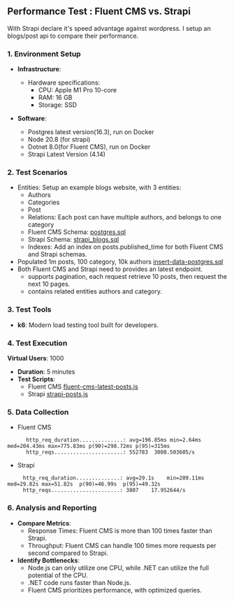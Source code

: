 ## Performance Test : Fluent CMS vs. Strapi

With Strapi declare it's speed advantage against wordpress. I setup 
an blogs/post api to compare their performance.

### 1. **Environment Setup**

- **Infrastructure**:
    - Hardware specifications:
        - CPU: Apple M1 Pro 10-core
        - RAM: 16 GB
        - Storage: SSD

- **Software**:
    - Postgres latest version(16.3), run on Docker
    - Node 20.8 (for strapi)
    - Dotnet 8.0(for Fluent CMS), run on Docker
    - Strapi Latest Version (4.14)

### 2. **Test Scenarios**
- Entities: Setup an example blogs website, with 3 entities:
  - Authors
  - Categories
  - Post 
  - Relations: Each post can have multiple authors, and belongs to one category
  - Fluent CMS Schema: [postgres.sql](..%2F..%2Fexamples%2Fexample-schema%2Fpostgres.sql)
  - Strapi Schema: [strapi_blogs.sql](..%2F..%2Fexamples%2Fexample-schema%2Fstrapi_blogs.sql)
  - Indexes: Add an index on posts.published_time for both Fluent CMS and Strapi schemas.
- Populated 1m posts, 100 category, 10k authors [insert-data-postgres.sql](..%2F..%2Fexamples%2Fexample-schema%2Finsert-data-postgres.sql)
- Both Fluent CMS and Strapi need to provides an latest endpoint.
  - supports pagination, each request retrieve 10 posts, then request the next 10 pages.
  - contains related entities authors and category.

### 3. **Test Tools**
- **k6**: Modern load testing tool built for developers.
### 4. **Test Execution**
**Virtual Users**: 1000
- **Duration**: 5 minutes
- **Test Scripts**: 
  - Fluent CMS [fluent-cms-latest-posts.js](..%2F..%2Fk6_test_scripts%2Ffluent-cms-latest-posts.js)
  - Strapi [strapi-posts.js](..%2F..%2Fk6_test_scripts%2Fstrapi-posts.js)
### 5. **Data Collection**
- Fluent CMS
```
      http_req_duration..............: avg=196.85ms min=2.64ms  med=204.43ms max=775.83ms p(90)=298.72ms p(95)=315ms
      http_reqs......................: 552783  3008.503605/s

```
- Strapi 
```
     http_req_duration..............: avg=29.1s    min=209.11ms med=29.82s max=51.82s  p(90)=46.99s  p(95)=49.32s  
     http_reqs......................: 3807    17.952644/s
```
### 6. **Analysis and Reporting**

- **Compare Metrics**:
    - Response Times: Fluent CMS is more than 100 times faster than Strapi.
    - Throughput: Fluent CMS can handle 100 times more requests per second compared to Strapi.
- **Identify Bottlenecks**:
    - Node.js can only utilize one CPU, while .NET can utilize the full potential of the CPU.
    - .NET code runs faster than Node.js.
    - Fluent CMS prioritizes performance, with optimized queries.